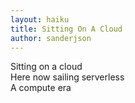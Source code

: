 ```yaml
---
layout: haiku
title: Sitting On A Cloud
author: sanderjson
---
```

Sitting on a cloud<br>
Here now sailing serverless<br>
A compute era<br>
